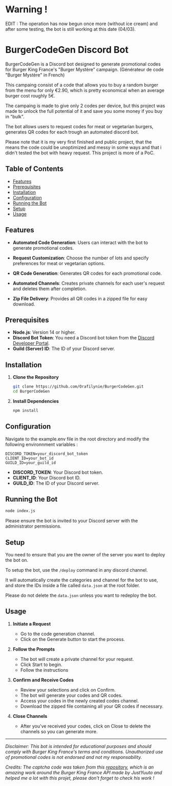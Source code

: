 # Warning !

EDIT : The operation has now begun once more (without ice cream) and after some testing, the bot is still working at this date (04/03).

# BurgerCodeGen Discord Bot

BurgerCodeGen is a Discord bot designed to generate promotional codes for Burger King France's "Burger Mystère" campaign. (Générateur de code "Burger Mystère" in French)

This campaing consist of a code that allows you to buy a random burger from the menu for only €2.90, which is pretty economical when an average burger cost roughly 5€. 

The campaing is made to give only 2 codes per device, but this project was made to unlock the full potential of it and save you some money if you buy in "bulk".

The bot allows users to request codes for meat or vegetarian burgers, generates QR codes for each trough an automated discord bot.

Please note that it is my very first finished and public project, that the means the code could be unoptimized and messy in some ways and that i didn't tested the bot with heavy request. This project is more of a PoC.

## Table of Contents

- [Features](#features)
- [Prerequisites](#prerequisites)
- [Installation](#installation)
- [Configuration](#configuration)
- [Running the Bot](#running-the-bot)
- [Setup](#setup)
- [Usage](#usage)

## Features

- **Automated Code Generation**: Users can interact with the bot to generate promotional codes.

- **Request Customization**: Choose the number of lots and specify preferences for meat or vegetarian options.

- **QR Code Generation**: Generates QR codes for each promotional code.

- **Automated Channels**: Creates private channels for each user's request and deletes them after completion.

- **Zip File Delivery**: Provides all QR codes in a zipped file for easy download.

## Prerequisites

- **Node.js**: Version 14 or higher.
- **Discord Bot Token**: You need a Discord bot token from the [Discord Developer Portal](https://discord.com/developers/applications).
- **Guild (Server) ID**: The ID of your Discord server.

## Installation

1. **Clone the Repository**

   ```bash
   git clone https://github.com/Orafilynie/BurgerCodeGen.git
   cd BurgerCodeGen
   ```

2. **Install Dependencies**

   ```bash
   npm install
   ```

## Configuration

Navigate to the example.env file in the root directory and modify the following environnment variables :

```env
DISCORD_TOKEN=your_discord_bot_token
CLIENT_ID=your_bot_id
GUILD_ID=your_guild_id
```

- **DISCORD_TOKEN**: Your Discord bot token.
- **CLIENT_ID**: Your Discord bot ID.
- **GUILD_ID**: The ID of your Discord server.

## Running the Bot

```bash
node index.js
```

Please ensure the bot is invited to your Discord server with the administrator permissions.

## Setup

You need to ensure that you are the owner of the server you want to deploy the bot on.

To setup the bot, use the `/deploy` command in any discord channel.

It will automatically create the categories and channel for the bot to use, and store the IDs inside a file called `data.json` at the root folder.

Please do not delete the `data.json` unless you want to redeploy the bot.

## Usage

1. **Initiate a Request**

   - Go to the code generation channel.
   - Click on the Generate button to start the process.

2. **Follow the Prompts**

   - The bot will create a private channel for your request.
   - Click Start to begin.
   - Follow the instructions

3. **Confirm and Receive Codes**

   - Review your selections and click on Confirm.
   - The bot will generate your codes and QR codes.
   - Access your codes in the newly created codes channel.
   - Download the zipped file containing all your QR codes if necessary.

4. **Close Channels**

   - After you've received your codes, click on Close to delete the channels so you can generate more.

---

*Disclaimer: This bot is intended for educational purposes and should comply with Burger King France's terms and conditions. Unauthorized use of promotional codes is not endorsed and not my responsability.*

*Credits: The captcha code was taken from this [repository](https://github.com/JustYuuto/burger-king-fr-api), which is an amazing work around the Burger King France API made by JustYuuto and helped me a lot with this projet, please don't forget to check his work !*
